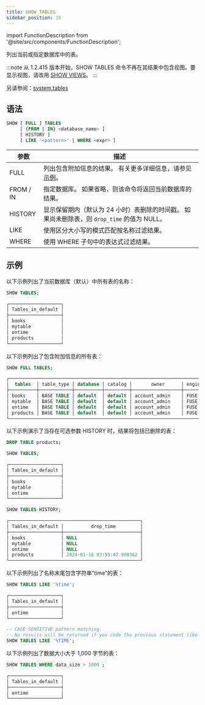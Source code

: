 ```yaml
---
title: SHOW TABLES
sidebar_position: 15
---
```

import FunctionDescription from '@site/src/components/FunctionDescription';

<FunctionDescription description="Introduced or updated: v1.2.415"/>

列出当前或指定数据库中的表。

:::note
从 1.2.415 版本开始，SHOW TABLES 命令不再在其结果中包含视图。要显示视图，请改用 [SHOW VIEWS](../05-view/show-views.md)。
:::

另请参阅：[system.tables](../../../00-sql-reference/31-system-tables/system-tables.md)

## 语法

```sql
SHOW [ FULL ] TABLES 
     [ {FROM | IN} <database_name> ] 
     [ HISTORY ] 
     [ LIKE '<pattern>' | WHERE <expr> ]
```

| 参数      | 描述                                                                                                                      |
|-----------|-----------------------------------------------------------------------------------------------------------------------------|
| FULL      | 列出包含附加信息的结果。 有关更多详细信息，请参见 [示例](#examples)。                                                                |
| FROM / IN | 指定数据库。 如果省略，则该命令将返回当前数据库的结果。                                                                          |
| HISTORY   | 显示保留期内（默认为 24 小时）表删除的时间戳。 如果尚未删除表，则 `drop_time` 的值为 NULL。                                                 |
| LIKE      | 使用区分大小写的模式匹配按名称过滤结果。                                                                                      |
| WHERE     | 使用 WHERE 子句中的表达式过滤结果。                                                                                          |

## 示例

以下示例列出了当前数据库（默认）中所有表的名称：

```sql
SHOW TABLES;

┌───────────────────┐
│ Tables_in_default │
├───────────────────┤
│ books             │
│ mytable           │
│ ontime            │
│ products          │
└───────────────────┘
```

以下示例列出了包含附加信息的所有表：

```sql
SHOW FULL TABLES;

┌──────────────────────────────────────────────────────────────────────────────────────────────────────────────────────────────────────────────────────────────────────────────────────────────────┐
│  tables  │ table_type │ database │ catalog │       owner      │ engine │ cluster_by │         create_time        │     num_rows     │     data_size    │ data_compressed_size │    index_size    │
├──────────┼────────────┼──────────┼─────────┼──────────────────┼────────┼────────────┼────────────────────────────┼──────────────────┼──────────────────┼──────────────────────┼──────────────────┤
│ books    │ BASE TABLE │ default  │ default │ account_admin    │ FUSE   │            │ 2024-01-16 03:53:15.354132 │                0 │                0 │                    0 │                0 │
│ mytable  │ BASE TABLE │ default  │ default │ account_admin    │ FUSE   │            │ 2024-01-16 03:53:27.968505 │                0 │                0 │                    0 │                0 │
│ ontime   │ BASE TABLE │ default  │ default │ account_admin    │ FUSE   │            │ 2024-01-16 03:53:42.052399 │                0 │                0 │                    0 │                0 │
│ products │ BASE TABLE │ default  │ default │ account_admin    │ FUSE   │            │ 2024-01-16 03:54:00.883985 │                0 │                0 │                    0 │                0 │
└──────────────────────────────────────────────────────────────────────────────────────────────────────────────────────────────────────────────────────────────────────────────────────────────────┘
```

以下示例演示了当存在可选参数 HISTORY 时，结果将包括已删除的表：

```sql
DROP TABLE products;

SHOW TABLES;

┌───────────────────┐
│ Tables_in_default │
├───────────────────┤
│ books             │
│ mytable           │
│ ontime            │
└───────────────────┘

SHOW TABLES HISTORY;

┌────────────────────────────────────────────────┐
│ Tables_in_default │          drop_time         │
├───────────────────┼────────────────────────────┤
│ books             │ NULL                       │
│ mytable           │ NULL                       │
│ ontime            │ NULL                       │
│ products          │ 2024-01-16 03:55:47.900362 │
└────────────────────────────────────────────────┘
```

以下示例列出了名称末尾包含字符串“time”的表：

```sql
SHOW TABLES LIKE '%time';

┌───────────────────┐
│ Tables_in_default │
├───────────────────┤
│ ontime            │
└───────────────────┘

-- CASE-SENSITIVE pattern matching. 
-- No results will be returned if you code the previous statement like this: 
SHOW TABLES LIKE '%TIME';
```

以下示例列出了数据大小大于 1,000 字节的表：

```sql
SHOW TABLES WHERE data_size > 1000 ;

┌───────────────────┐
│ Tables_in_default │
├───────────────────┤
│ ontime            │
└───────────────────┘
```